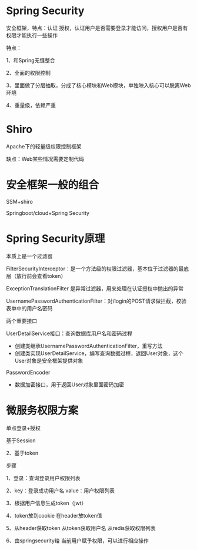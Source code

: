 # Spring Security

安全框架，特点：认证 授权，认证用户是否需要登录才能访问，授权用户是否有权限才能执行一些操作

特点：

1、和Spring无缝整合

2、全面的权限控制

3、里面做了分层抽取，分成了核心模块和Web模块，单独映入核心可以脱离Web环境

4、重量级，依赖严重

# Shiro 

Apache下的轻量级权限控制框架

缺点：Web某些情况需要定制代码

# 安全框架一般的组合

SSM+shiro

Springboot/cloud+Spring Security

# Spring Security原理

本质上是一个过滤器

FilterSecurityInterceptor：是一个方法级的权限过滤器，基本位于过滤器的最底层（放行前会查看token）

ExceptionTranslationFilter 是异常过滤器，用来处理在认证授权中抛出的异常

UsernamePasswordAuthenticationFilter：对/login的POST请求做拦截，校验表单中的用户名密码

两个重要接口

UserDetailService接口：查询数据库用户名和密码过程

* 创建类继承UsernamePasswordAuthenticationFilter，重写方法
* 创建类实现UserDetailService，编写查询数据过程，返回User对象，这个User对象是安全框架提供对象

PasswordEncoder

* 数据加密接口，用于返回User对象里面密码加密



# 微服务权限方案

单点登录+授权

基于Session

2、基于token



步骤

1、登录：查询登录用户权限列表

2、key：登录成功用户名 value：用户权限列表

3、根据用户信息生成token（jwt）

4、token放到cookie 在header放token值

5、从header获取token 从token获取用户名 从redis获取权限列表

6、由springsecurity给 当前用户赋予权限，可以进行相应操作